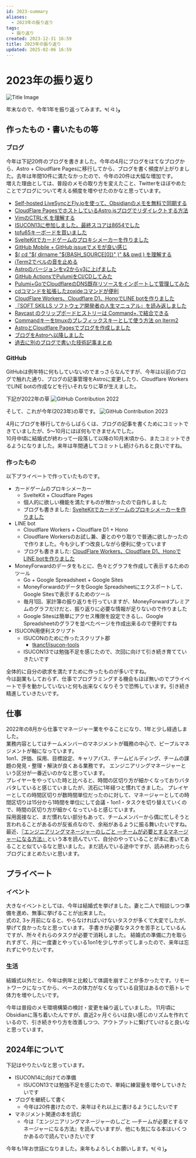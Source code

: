 ```yaml
---
id: 2023-summary
aliases:
  - 2023年の振り返り
tags:
  - 振り返り
created: 2023-12-31 16:59
title: 2023年の振り返り
updated: 2025-02-06 16:59
---
```


# 2023年の振り返り

![Title Image](https://i.gyazo.com/c1486102d84730f1d1a744ac70455841.png)

年末なので、今年1年を振り返ってみます。٩( ᐛ )و

## 作ったもの・書いたもの等

### ブログ

今年は下記20件のブログを書きました。今年の4月にブログをはてなブログから、Astro + Cloudflare Pagesに移行してから、ブログを書く頻度が上がりました。去年は年間10件に満たなかったので、今年の20件は大幅な増加です。  
増えた理由としては、普段のメモの取り方を変えたこと、Twitterをほぼやめたことでブログについて考える頻度を増やせたのかなと思っています。

- [Self-hosted LiveSyncとFly.ioを使って、Obsidianのメモを無料で同期する](https://tkancf.com/blog/sync-obsidian-notes-free-self-hosted-livesync-flyio/)
- [CloudFlare PagesでホストしているAstro.jsブログでリダイレクトする方法](https://tkancf.com/blog/setting-up-redirects-astro-cloudflare-pages/)
- [VimのCTRL-K <Space>を理解する](https://tkancf.com/blog/understanding-vim-ctrl-k-space/)
- [ISUCON13に参加しました。最終スコアは8654でした](https://tkancf.com/blog/isucon13/)
- [tofu65キーボードを買いました](https://tkancf.com/blog/tofu65-keyboard-review/)
- [SvelteKitでカードゲームのプロキシメーカーを作りました](https://tkancf.com/blog/created-a-card-game-proxy-maker-with-sveltekit/)
- [GitHub Mobile + GitHub issueでメモが良い感じ](https://tkancf.com/blog/github-mobile-and-issue-as-memo/)
- [$( cd "$( dirname "${BASH_SOURCE[0]}" )" && pwd ) を理解する](https://tkancf.com/blog/understanding-bash-source/)
- [iTerm2でベルの音を止める](https://tkancf.com/blog/mute-iterm2-bell/)
- [Astroのバージョンをv2からv3に上げました](https://tkancf.com/blog/update-astro-v2-to-v3/)
- [GitHub ActionsでPulumiをCI/CDしてみた](https://tkancf.com/blog/trying-cicd-with-pulumi-using-github-actions/)
- [Pulumi+GoでCloudflareのDNS既存リソースをインポートして管理してみた](https://tkancf.com/blog/managing-and-importing-existing-cloudflare-dns-resources-pulumi-go/)
- [cdコマンドを拡張したzoxideコマンドが便利](https://tkancf.com/blog/zoxide-a-convenient-extension-of-the-cd-command/)
- [CloudFlare Workers、Cloudflare D1、HonoでLINE botを作りました](https://tkancf.com/blog/creating-line-bot-with-cloudflare-workers-d1-and-hono/)
- [『SOFT SKILLS ソフトウェア開発者の人生マニュアル』を読み返しました](https://tkancf.com/blog/reading-soft-skills-the-software-developers-life-manual/)
- [Raycast のクリップボードヒストリーは Command+.で結合できる](https://tkancf.com/blog/raycast-clipboard-history-merge-with-cmd-period/)
- [Commandキーをtmuxのプレフィックスキーとして使う方法 on Iterm2](https://tkancf.com/blog/command-as-tmux-prefix-key/)
- [AstroとCloudflare Pagesでブログを作成しました](https://tkancf.com/blog/astro-and-cloudflare-pages-blog-creation/)
- [ブログをAstroへ以降しました](https://tkancf.com/blog/first-post/)
- [過去に別のブログで書いた技術記事まとめ](https://tkancf.com/blog/past-technical-articles-collection/)

### GitHub

GitHubは例年特に何もしていないのでまっさらなんですが、今年は以前のブログで触れた通り、ブログの記事管理をAstroに変更したり、Cloudflare WorkersでLINE botの作成などを行いそれなりに草が生えました。

下記が2022年の草
![GitHub Contribution 2022](https://i.gyazo.com/7da2fbabdbcf2d5857bb12f1d8d7cd47.png)

そして、これが今年(2023年)の草です。
![GitHub Contribution 2023](https://i.gyazo.com/17f0aeabdd6fc5068352a875e307647e.png)

4月にブログを移行してからしばらくは、ブログの記事を書くためにコミットできていましたが、5〜10月にほぼ何もできませんでした。  
10月中頃に結婚式が終わって一段落して以降の10月末頃から、またコミットできるようになりました。来年は年間通してコミットし続けられると良いですね。

### 作ったもの

以下プライベートで作っていたものです。  

- カードゲームのプロキシメーカー
  - SvelteKit + Cloudflare Pages
  - 個人的に欲しい機能を満たすものが無かったので自作しました
  - ブログも書きました: [SvelteKitでカードゲームのプロキシメーカーを作りました](https://tkancf.com/blog/created-a-card-game-proxy-maker-with-sveltekit/)
- LINE bot
  - Cloudflare Workers + Cloudflare D1 + Hono
  - Cloudflare Workersのお試し兼、妻とのやり取りで普通に欲しかったので作りました。今も少しずつ改良しながら便利に使っています
  - ブログも書きました: [CloudFlare Workers、Cloudflare D1、HonoでLINE botを作りました](https://tkancf.com/blog/creating-line-bot-with-cloudflare-workers-d1-and-hono/)
- MoneyForwardのデータをもとに、色々とグラフを作成して表示するためのツール
  - Go + Google Spreadsheet + Google Sites
  - MoneyForwardのデータをGoogle Spreadsheetにエクスポートして、Google Sitesで表示するためのツール
  - 毎月1回、家計簿の振り返りを行っていますが、MoneyForwardプレミアムのグラフだけだと、振り返りに必要な情報が足りないので作りました
  - Google Sitesは簡単にアクセス権限を設定できるし、Google Spreadsheetのグラフを並べたページを作成出来るので便利ですね
- ISUCON用便利スクリプト
  - ISUCONのために作ったスクリプト郡
    - [tkancf/isucon-tools](https://github.com/tkancf/isucon-tools)
  - ISUCON13では勉強不足を感じたので、次回に向けて引き続き育てていきたいです

全体的に自分の欲求を満たすために作ったものが多いですね。  
今は副業もしておらず、仕事でプログラミングする機会もほぼ無いのでプライベートで手を動かしていないと何も出来なくなりそうで恐怖しています。引き続き精進していきたいです。

## 仕事

2022年の8月から仕事でマネージャー業をやることになり、1年と少し経過しました。  
業務内容としてはチームメンバーのマネジメントが職務の中心で、ピープルマネジメントが軸になっています。  
1on1、評価、採用、目標設定、キャリアパス、チームビルディング、チームの課題の発見・整理・解決が良くある業務です。
エンジニアリングマネージャーという区分が一番近いのかなと思っています。  
プレイヤーをやっていた時と比べると、時間の区切り方が細かくなっておりバタバタしていると感じていましたが、流石に1年経つと慣れてきました。
プレイヤーとしての時間区切りが数時間単位だったのに対して、マネージャーとしての時間区切りは15分から1時間を単位にして会議・1on1・タスクを切り替えていくので、時間の区切り方が細かくなっていると感じています。  
採用面接など、まだ慣れない部分もあって、チームメンバーから偶に忙しそうと言われることがあるのが反省点なので、余裕があるように振る舞いたいですね。  
最近、[『エンジニアリングマネージャーのしごと ―チームが必要とするマネージャーになる方法』](https://amzn.to/47ncyHk)という本を読んでいて、自分のやっていることが本に書いてあることと似ているなと思いました。まだ読んでいる途中ですが、読み終わったらブログにまとめたいと思います。

## プライベート

### イベント

大きなイベントとしては、今年は結婚式を挙げました。妻と二人で相談しつつ準備を進め、無事に挙げることが出来ました。  
式の2, 3ヶ月前になると、やらなければいけないタスクが多くて大変でしたが、挙げて良かったなと思っています。
手書きが必要なタスクを苦手としているんですが、所々それらのタスクが必要で消耗しました。
結婚式の準備に力を取られすぎて、月に一度妻とやっている1on1を少しサボってしまったので、来年は忘れずにやりたいです。

### 生活

結婚式以外だと、今年は例年と比較して体調を崩すことが多かったです。リモートワークになってから、ベースの体力がなくなっている自覚はあるので筋トレで体力を増やしたいです。

今年は普段のメモ環境構築の検討・変更を繰り返していました。
11月頃にObsidianに落ち着いたんですが、直近2ヶ月ぐらいは良い感じのリズムを作れているので、引き続きやり方を改善しつつ、アウトプットに繋げていけると良いなと思っています。

## 2024年について

下記はやりたいなと思っています。

- ISUCON14に向けての準備
  - ISUCON13では勉強不足を感じたので、単純に練習量を増やしていきたいです
- ブログを継続して書く
  - 今年は20件書けたので、来年はそれ以上に書けるようにしたいです
- マネジメント関連の本を読む
  - 今は『エンジニアリングマネージャーのしごと ―チームが必要とするマネージャーになる方法』を読んでいますが、他にも気になる本はいくつかあるので読んでいきたいです

今年も1年お世話になりました。来年もよろしくお願いします。٩( ᐛ )و
